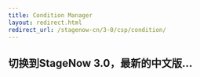 ```yaml
---
title: Condition Manager
layout: redirect.html
redirect_url: /stagenow-cn/3-0/csp/condition/
---
```


## 切换到StageNow 3.0，最新的中文版...

